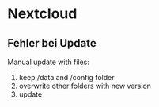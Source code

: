 # Nextcloud

## Fehler bei Update

Manual update with files:
1. keep /data and /config folder
2. overwrite other folders with new version
3. update
